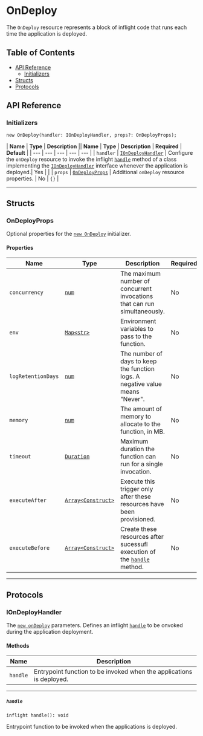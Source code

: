 # OnDeploy

The `OnDeploy` resource represents a block of inflight code that runs each time the application is deployed.

## Table of Contents

<!-- markdownlint-disable MD007 -->
- [API Reference](#api-reference)
    - [Initializers](#initializers)
- [Structs](#structs)
- [Protocols](#protocols)
<!-- markdownlint-enable MD007 -->

## API Reference <a id="api-reference"></a>

### Initializers <a id="initializers"></a>

```wing
new OnDeploy(handler: IOnDeployHandler, props?: OnDeployProps);
```

| **Name** | **Type** | **Description** || **Name** | **Type** | **Description** | **Required** | **Default** |
| --- | --- | --- | --- | --- |
| `handler` | [`IOnDeployHandler`](#IOnDeployHandler-) | Configure the `onDeploy` resource to invoke the inflight [`handle`](#handle) method of a class implementing the [`IOnDeployHandler`](#IOnDeployHandler-) interface whenever the application is deployed.| Yes | |
| `props` | [`OnDeployProps`](#OnDeployProps-) | Additional `onDeploy` resource properties. | No | `{}` |

---

## Structs <a id="structs"></a>

### OnDeployProps <a id="OnDeployProps-"></a>

Optional properties for the [`new OnDeploy`](#initializers) initializer.

#### Properties <a id="OnDeployProps.Properties"></a>

| **Name** | **Type** | **Description** | **Required** | **Default** |
| --- | --- | --- | --- | --- |
| `concurrency` | [`num`](../spec.md#standard-types) | The maximum number of concurrent invocations that can run simultaneously. | No | platform-specific |
| `env`| [`Map<str>`](../spec.md#standard-types) | Environment variables to pass to the function. | No | empty |
| `logRetentionDays` | [`num`](../spec.md#standard-types) | The number of days to keep the function logs. A negative value means "Never".| No | 30 |
| `memory` | [`num`](../spec.md#standard-types) | The amount of memory to allocate to the function, in MB. | No | 1024 |
| `timeout` | [`Duration`](../spec.md#standard-types) | Maximum duration the function can run for a single invocation. | No | 1m |
| `executeAfter` | [`Array<Construct>`](../spec.md#standard-types) | Execute this trigger only after these resources have been provisioned. | No | No additional dependees. |
| `executeBefore` | [`Array<Construct>`](../spec.md#standard-types) | Create these resources after sucessufl execution of the [`handle`](#handle) method. | No | No additional dependendants. |

---

## Protocols <a id="protocols"></a>

### IOnDeployHandler <a id="IOnDeployHandler-"></a>

The [`new onDeploy`](#initializers) parameters. Defines an inflight [`handle`](#handle) to be onvoked during the application deployment.

#### Methods <a id="IOnDeployHandler.Methods"></a>

| **Name** | **Description** |
| --- | --- |
| `handle` | Entrypoint function to be invoked when the applications is deployed. |

---

##### `handle` <a id="handle"></a>

```wing
inflight handle(): void
```

Entrypoint function to be invoked when the applications is deployed.
